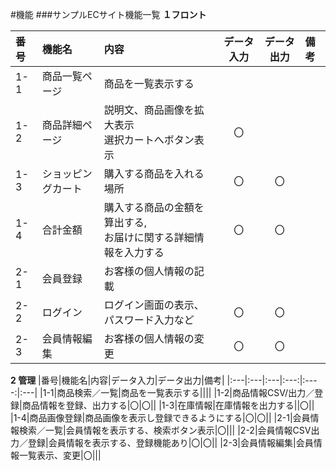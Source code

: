 #機能
###サンプルECサイト機能一覧
**１フロント**

|番号|機能名|内容|データ入力|データ出力|備考|
|:---|:---|:---|:---:|:----:|:---|
|1-1|商品一覧ページ|商品を一覧表示する||||
|1-2|商品詳細ページ|説明文、商品画像を拡大表示<br>選択カートへボタン表示|〇|||
|1-3|ショッピングカート|購入する商品を入れる場所|〇|〇||
|1-4|合計金額|購入する商品の金額を算出する,<br>お届けに関する詳細情報を入力する|〇|〇|
|2-1|会員登録|お客様の個人情報の記載||||
|2-2|ログイン|ログイン画面の表示、パスワード入力など|〇|〇||
|2-3|会員情報編集|お客様の個人情報の変更|〇|〇||

**2 管理**
|番号|機能名|内容|データ入力|データ出力|備考|
|:---|:---|:---|:---:|:----:|:---|
|1-1|商品検索／一覧|商品を一覧表示する||||
|1-2|商品情報CSV/出力／登録|商品情報を登録、出力する|〇|〇||
|1-3|在庫情報|在庫情報を出力する||〇||
|1-4|商品画像登録|商品画像を表示し登録できるようにする|〇|〇||
|2-1|会員情報検索／一覧|会員情報を表示する、検索ボタン表示|〇|||
|2-2|会員情報CSV出力／登録|会員情報を表示する、登録機能あり|〇|〇||
|2-3|会員情報編集|会員情報一覧表示、変更|〇|||




